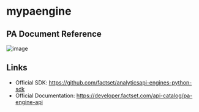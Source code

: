 # mypaengine

## PA Document Reference
![image](https://github.com/nurciuoli/FdsPy/assets/57609455/49b97eaf-fd0c-4ecd-922f-038ff453b0a8)

## Links
-  Official SDK: https://github.com/factset/analyticsapi-engines-python-sdk
-  Official Documentation: https://developer.factset.com/api-catalog/pa-engine-api

